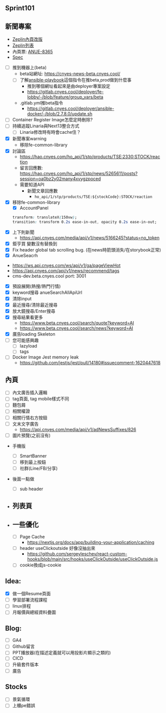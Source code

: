 ## Sprint101

## 新聞專案
* [Zeplin內頁改版](https://app.zeplin.io/project/576287bda89e8aa7045cfba5/screen/64ad0cdf411565216532362a)
* [Zeplin列表](https://app.zeplin.io/project/576287bda89e8aa7045cfba5/screen/64bf3d5ab80488509d649a7e)
* 內頁票: [ANUE-8365](https://cnyesrd.atlassian.net/browse/ANUE-8365)
* [Spec](https://cnyesrd.atlassian.net/wiki/spaces/PS/pages/2153709569)
* [ ] 推到機器上(beta)
	* beta站網址: https://cnyes-news-beta.cnyes.cool/
	* [ ] 了解[ansible-playbook](https://gitlab.cnyes.cool/deployer/ansible-docker/-/blob/2.7.8.0/update.sh)這個指令在推beta,prod做到什麼事
		* 推到哪個網址看起來是由deployer專案設定
		* https://gitlab.cnyes.cool/deployer/fe-lobby/-/blob/feature/group_vars/beta
	* .gitlab.yml推beta指令
		* https://gitlab.cnyes.cool/deployer/ansible-docker/-/blob/2.7.8.0/update.sh
* [ ] Container Register Image怎麼定時刪除?
* [ ] 持續追蹤Linaria與Next13整合方式
	* [ ] Linaria修改時有時會cache住？
* [x] 新聞專案warning
	* 移除fe-common-library
* [x] 討論區
	* https://hao.cnyes.com/ho_api/1/stp/products/TSE:2330:STOCK/reaction
	 * 留言回應數: https://hao.cnyes.com/ho_api/1/stp/news/5265611/posts?session=oa0bz2y02many4xvygzpoced
	 * 需要知道API
		 * 新聞文章回應數
			 * `ho_api/1/stp/products/TSE:${stockCode}:STOCK/reaction`
* [x] 移除fe-common-library
	* [x] AccountPanel
	```css
	transform: translateX(150vw);
	transition: transform 0.2s ease-in-out, opacity 0.2s ease-in-out;
	```
* [x] 上下則新聞
	* https://api.cnyes.com/media/api/v1/news/5166245?status=no_token
* [x] 鉅亨買 變數沒有替換到
* [x] Fix header global tab scrolling bug. (在news時箭頭消失/在storybook正常)
* [x] AnueSeacrh
 * https://ws.api.cnyes.com/ws/api/v1/ga/pageViewHot
 * https://api.cnyes.com/api/v1/news/recommend/tags
  * cms-dev.beta.cnyes.cool port: 3001
  * [x] 預設展開(熱搜/熱門行情)
  * [x] keyword搜尋 anueSearchAllApiUrl
  * [x] 清除input
  * [x] 最近搜尋/清除最近搜尋
  * [x] 放大鏡搜尋/Enter搜尋
  * [x] 搜尋結果看更多
	  * https://www.beta.cnyes.cool/search/quote?keyword=AI
	  * https://www.beta.cnyes.cool/search/news?keyword=AI
* [x] 廣告loading Skeleton
* [ ] 您可能感興趣
	* [ ] lazyload
	* [ ] tags
* [ ] Docker Image Jest memory leak
	* https://github.com/jestjs/jest/pull/14180#issuecomment-1620447618

## 內頁
* [ ] 內文廣告插入邏輯
* [ ] tag頁面, tag mobile樣式不同
* [ ] 麵包屑
* [ ] 相關權證
* [ ] 相關行情右方按鈕
* [ ] 文末文字廣告
	* https://api.cnyes.com/media/api/v1/adNewsSuffixes/826
* [ ] 圖片預覽(之前沒有)
* 手機版
	* [ ] SmartBanner
	* [ ] 移到最上按鈕
	* [ ] 社群(Line/FB/分享)
* 後面一點做
	* [ ] sub header
		
* ## 列表頁

* ## 一些優化
	* [ ] Page Cache
		 * https://nextjs.org/docs/app/building-your-application/caching
	 * [ ] header useClickoutside 好像沒抽出來
		 * https://github.com/sergeyleschev/react-custom-hooks/blob/main/src/hooks/useClickOutside/useClickOutside.js
	 * [ ] cookie換成js-cookie

## Idea:
* [x] 做一個Resume頁面
* [ ] 學習部署流程課程
* [ ] linux排程
* [ ] 月報價與總經資料疊圖

## Blog: 
* [ ] GA4
* [ ] Github留言
* [ ] PPT播放器(在描述定義就可以用投影片顯示之類的)
* [ ] CICD
* [ ] 升級套件版本
* [ ] 廣告

## Stocks
* [ ] 景氣循環
* [ ] 上櫃pe錯誤
